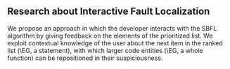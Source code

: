 ## Research about Interactive Fault Localization

We propose an approach in which the developer interacts with the SBFL algorithm by giving feedback on the elements of the prioritized list.
We exploit contextual knowledge of the user about the next item in the ranked list (\EG, a statement), with which larger code entities (\EG, a whole function) can be repositioned in their suspiciousness.
